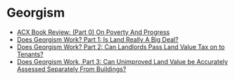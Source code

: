 # Georgism

* [ACX Book Review: (Part 0) On Poverty And Progress](https://astralcodexten.substack.com/p/your-book-review-progress-and-poverty?utm\_source=url)
* [Does Georgism Work? Part 1: Is Land Really A Big Deal?](https://astralcodexten.substack.com/p/does-georgism-work-is-land-really)
* [Does Georgism Work? Part 2: Can Landlords Pass Land Value Tax on to Tenants?](https://astralcodexten.substack.com/p/does-georgism-work-part-2-can-landlords)
* [Does Georgism Work, Part 3: Can Unimproved Land Value be Accurately Assessed Separately From Buildings?](https://astralcodexten.substack.com/p/does-georgism-work-part-3-can-unimproved)

